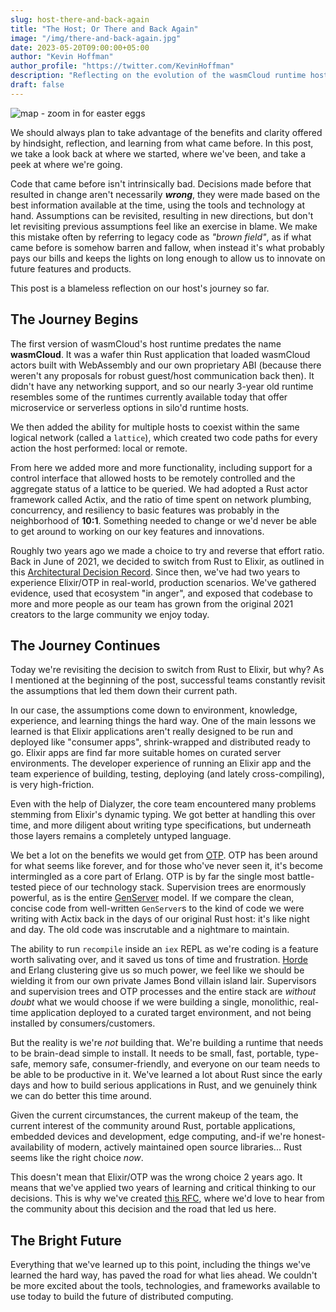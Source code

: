 ```yaml
---
slug: host-there-and-back-again
title: "The Host; Or There and Back Again"
image: "/img/there-and-back-again.jpg"
date: 2023-05-20T09:00:00+05:00
author: "Kevin Hoffman"
author_profile: "https://twitter.com/KevinHoffman"
description: "Reflecting on the evolution of the wasmCloud runtime host"
draft: false
---
```


![map - zoom in for easter eggs](/img/there-and-back-again.jpg)

We should always plan to take advantage of the benefits and clarity offered by hindsight, reflection, and learning from what came before. In this post, we take a look back at where we started, where we've been, and take a peek at where we're going.

<!-- truncate -->

Code that came before isn't intrinsically bad. Decisions made before that resulted in change aren't necessarily **_wrong_**, they were made based on the best information available at the time, using the tools and technology at hand. Assumptions can be revisited, resulting in new directions, but don't let revisiting previous assumptions feel like an exercise in blame. We make this mistake often by referring to legacy code as _"brown field"_, as if what came before is somehow barren and fallow, when instead it's what probably pays our bills and keeps the lights on long enough to allow us to innovate on future features and products.

This post is a blameless reflection on our host's journey so far.

## The Journey Begins
The first version of wasmCloud's host runtime predates the name **wasmCloud**. It was a wafer thin Rust application that loaded wasmCloud actors built with WebAssembly and our own proprietary ABI (because there weren't any proposals for robust guest/host communication back then). It didn't have any networking support, and so our nearly 3-year old runtime resembles some of the runtimes currently available today that offer microservice or serverless options in silo'd runtime hosts.

We then added the ability for multiple hosts to coexist within the same logical network (called a `lattice`), which created two code paths for every action the host performed: local or remote.

From here we added more and more functionality, including support for a control interface that allowed hosts to be remotely controlled and the aggregate status of a lattice to be queried. We had adopted a Rust actor framework called Actix, and the ratio of time spent on network plumbing, concurrency, and resiliency to basic features was probably in the neighborhood of **10:1**. Something needed to change or we'd never be able to get around to working on our key features and innovations.

Roughly two years ago we made a choice to try and reverse that effort ratio. Back in June of 2021, we decided to switch from Rust to Elixir, as outlined in this [Architectural Decision Record](https://wasmcloud.github.io/adr/0010-otp.html). Since then, we've had two years to experience Elixir/OTP in real-world, production scenarios. We've gathered evidence, used that ecosystem "in anger", and exposed that codebase to more and more people as our team has grown from the original 2021 creators to the large community we enjoy today.

## The Journey Continues
Today we're revisiting the decision to switch from Rust to Elixir, but why? As I mentioned at the beginning of the post, successful teams constantly revisit the assumptions that led them down their current path.

In our case, the assumptions come down to environment, knowledge, experience, and learning things the hard way. One of the main lessons we learned is that Elixir applications aren't really designed to be run and deployed like "consumer apps", shrink-wrapped and distributed ready to go. Elixir apps are find far more suitable homes on curated server environments. The developer experience of running an Elixir app and the team experience of building, testing, deploying (and lately cross-compiling), is very high-friction.

Even with the help of Dialyzer, the core team encountered many problems stemming from Elixir's dynamic typing. We got better at handling this over time, and more diligent about writing type specifications, but underneath those layers remains a completely untyped language.

We bet a lot on the benefits we would get from [OTP](https://www.erlang.org). OTP has been around for what seems like forever, and for those who've never seen it, it's become intermingled as a core part of Erlang. OTP is by far the single most battle-tested piece of our technology stack. Supervision trees are enormously powerful, as is the entire [GenServer](https://hexdocs.pm/elixir/1.14/GenServer.html) model. If we compare the clean, concise code from well-written `GenServer`s to the kind of code we were writing with Actix back in the days of our original Rust host: it's like night and day. The old code was inscrutable and a nightmare to maintain.

The ability to run `recompile` inside an `iex` REPL as we're coding is a feature worth salivating over, and it saved us tons of time and frustration. [Horde](https://hexdocs.pm/horde/getting_started.html) and Erlang clustering give us so much power, we feel like we should be wielding it from our own private James Bond villain island lair. Supervisors and supervision trees and OTP processes and the entire stack are _without doubt_ what we would choose if we were building a single, monolithic, real-time application deployed to a curated target environment, and not being installed by consumers/customers.

But the reality is we're _not_ building that. We're building a runtime that needs to be brain-dead simple to install. It needs to be small, fast, portable, type-safe, memory safe, consumer-friendly, and everyone on our team needs to be able to be productive in it. We've learned a lot about Rust since the early days and how to build serious applications in Rust, and we genuinely think we can do better this time around.

Given the current circumstances, the current makeup of the team, the current interest of the community around Rust, portable applications, embedded devices and development, edge computing, and-if we're honest-availability of modern, actively maintained open source libraries... Rust seems like the right choice _now_.

This doesn't mean that Elixir/OTP was the wrong choice 2 years ago. It means that we've applied two years of learning and critical thinking to our decisions. This is why we've created [this RFC](https://github.com/wasmCloud/wasmCloud/issues/324), where we'd love to hear from the community about this decision and the road that led us here.

## The Bright Future
Everything that we've learned up to this point, including the things we've learned the hard way, has paved the road for what lies ahead. We couldn't be more excited about the tools, technologies, and frameworks available to use today to build the future of distributed computing.
